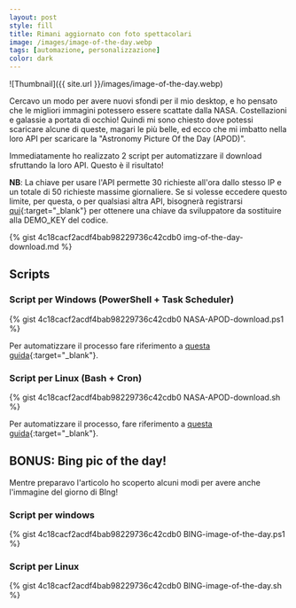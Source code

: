 ```yaml
---
layout: post 
style: fill
title: Rimani aggiornato con foto spettacolari
image: /images/image-of-the-day.webp
tags: [automazione, personalizzazione]
color: dark
---
```


![Thumbnail]({{ site.url }}/images/image-of-the-day.webp)

Cercavo un modo per avere nuovi sfondi per il mio desktop, e ho pensato che le migliori immagini potessero essere scattate dalla NASA. Costellazioni e galassie a portata di occhio! Quindi mi sono chiesto dove potessi scaricare alcune di queste, magari le più belle, ed ecco che mi imbatto nella loro API per scaricare la "Astronomy Picture Of the Day (APOD)".

Immediatamente ho realizzato 2 script per automatizzare il download sfruttando la loro API. Questo è il risultato!

**NB**: La chiave per usare l'API permette 30 richieste all'ora dallo stesso IP e un totale di 50 richieste massime giornaliere. Se si volesse eccedere questo limite, per questa, o per qualsiasi altra API, bisognerà registrarsi [qui](https://api.nasa.gov/index.html#getting-started){:target="_blank"} per ottenere una chiave da sviluppatore da sostituire alla DEMO_KEY del codice.

{% gist 4c18cacf2acdf4bab98229736c42cdb0 img-of-the-day-download.md %}

## Scripts

### Script per Windows (PowerShell + Task Scheduler)

{% gist 4c18cacf2acdf4bab98229736c42cdb0 NASA-APOD-download.ps1 %}

Per automatizzare il processo fare riferimento a [questa guida](https://www.digitalcitizen.life/how-create-task-basic-task-wizard){:target="_blank"}.

### Script per Linux (Bash + Cron)

{% gist 4c18cacf2acdf4bab98229736c42cdb0 NASA-APOD-download.sh %}

Per automatizzare il processo, fare riferimento a [questa guida](https://askubuntu.com/questions/2368/how-do-i-set-up-a-cron-job){:target="_blank"}.

## BONUS: Bing pic of the day!

Mentre preparavo l'articolo ho scoperto alcuni modi per avere anche l'immagine del giorno di BIng!

### Script per windows 

{% gist 4c18cacf2acdf4bab98229736c42cdb0 BING-image-of-the-day.ps1 %}

### Script per Linux

{% gist 4c18cacf2acdf4bab98229736c42cdb0 BING-image-of-the-day.sh %}
